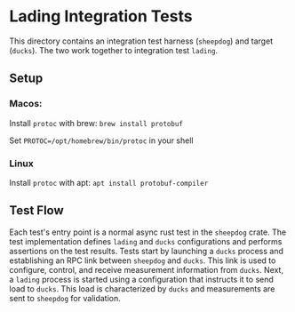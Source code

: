 # Lading Integration Tests

This directory contains an integration test harness (`sheepdog`) and target
(`ducks`). The two work together to integration test `lading`.

## Setup

### Macos:

Install `protoc` with brew: `brew install protobuf`

Set `PROTOC=/opt/homebrew/bin/protoc` in your shell

### Linux

Install `protoc` with apt: `apt install protobuf-compiler`

## Test Flow

Each test's entry point is a normal async rust test in the `sheepdog` crate. The
test implementation defines `lading` and `ducks` configurations and performs
assertions on the test results. Tests start by launching a `ducks` process and
establishing an RPC link between `sheepdog` and `ducks`. This link is used to
configure, control, and receive measurement information from `ducks`. Next, a
`lading` process is started using a configuration that instructs it to send load
to `ducks`. This load is characterized by `ducks` and measurements are sent to
`sheepdog` for validation.
